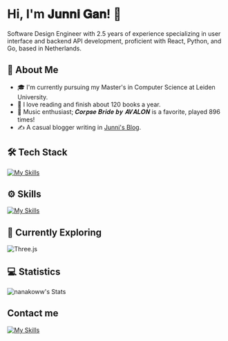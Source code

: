 # Hi, I'm 𝐉𝐮𝐧𝐧𝐢 𝐆𝐚𝐧! 👋

Software Design Engineer with 2.5 years of experience specializing in user interface and backend API development, proficient with React, Python, and Go, based in Netherlands.


## 🚀 About Me

- 🎓 I'm currently pursuing my Master's in Computer Science at Leiden University.
- 📖 I love reading and finish about 120 books a year.
- 🎵 Music enthusiast; 𝑪𝒐𝒓𝒑𝒔𝒆 𝑩𝒓𝒊𝒅𝒆 𝒃𝒚 𝑨𝑽𝑨𝑳𝑶𝑵 is a favorite, played 896 times!
- ✍️ A casual blogger writing in [Junni's Blog](https://www.cnblogs.com/junni).


## 🛠️ Tech Stack
[![My Skills](https://skillicons.dev/icons?i=js,html,css,react,nextjs,golang,python,pytorch)](https://skillicons.dev)

## ⚙️ Skills
[![My Skills](https://skillicons.dev/icons?i=docker,k8s,figma,xd,redux,grafana,mysql,nginx,bash,git)](https://skillicons.dev)

## 🌱 Currently Exploring

![Three.js](https://img.shields.io/badge/-Three.js-black?logo=threedotjs)


 ## 💻 Statistics

![nanakoww's Stats](https://github-readme-stats.vercel.app/api?username=nanakoww&theme=vue-dark&show_icons=true&hide_border=true&count_private=true)

## Contact me
[![My Skills](https://skillicons.dev/icons?i=linkedin)](https://www.linkedin.com/in/junni-gan/)



<!--

Here are some ideas to get you started:

- 🔭 I’m currently working on ...
- 🌱 I’m currently learning ...
- 👯 I’m looking to collaborate on ...
- 🤔 I’m looking for help with ...
- 💬 Ask me about ...
- 📫 How to reach me: ...
- 😄 Pronouns: ...
- ⚡ Fun fact: ...
-->

